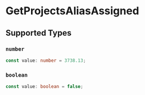 # GetProjectsAliasAssigned


## Supported Types

### `number`

```typescript
const value: number = 3738.13;
```

### `boolean`

```typescript
const value: boolean = false;
```

